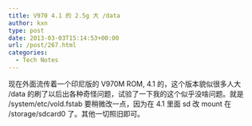 ```yaml
---
title: V970 4.1 的 2.5g 大 /data
author: kxn
type: post
date: 2013-03-03T15:14:53+00:00
url: /post/267.html
categories:
  - Tech Notes
---
```


现在外面流传着一个印尼版的 V970M ROM, 4.1 的，这个版本貌似很多人大 /data 的刷了以后出各种奇怪问题，试验了一下我的这个似乎没啥问题。就是 /system/etc/vold.fstab 要稍微改一点，因为在 4.1 里面 sd 改 mount 在 /storage/sdcard0 了。其他一切照旧即可。
